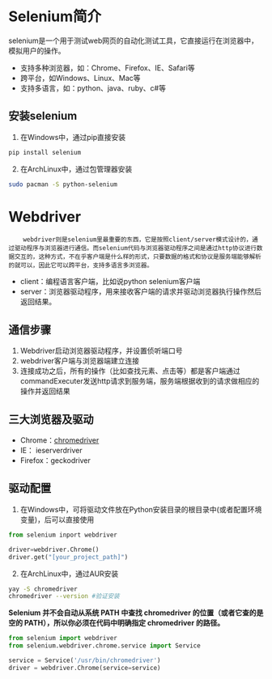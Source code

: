 # Selenium简介

selenium是一个用于测试web网页的自动化测试工具，它直接运行在浏览器中，模拟用户的操作。

- 支持多种浏览器，如：Chrome、Firefox、IE、Safari等
- 跨平台，如Windows、Linux、Mac等
- 支持多语言，如：python、java、ruby、c#等

## 安装selenium

1. 在Windows中，通过pip直接安装

```sh
pip install selenium
```
2. 在ArchLinux中，通过包管理器安装
```sh
sudo pacman -S python-selenium
```

# Webdriver

		webdriver则是selenium里最重要的东西，它是按照client/server模式设计的，通过驱动程序与浏览器进行通信。而selenium代码与浏览器驱动程序之间是通过http协议进行数据交互的，这种方式，不在乎客户端是什么样的形式，只要数据的格式和协议是服务端能够解析的就可以，因此它可以跨平台，支持多语言多浏览器。

-  client：编程语言客户端，比如说python selenium客户端
-  server：浏览器驱动程序，用来接收客户端的请求并驱动浏览器执行操作然后返回结果。

## 通信步骤

 1. Webdriver启动浏览器驱动程序，并设置侦听端口号
 2. webdriver客户端与浏览器端建立连接
 3. 连接成功之后，所有的操作（比如查找元素、点击等）都是客户端通过commandExecuter发送http请求到服务端，服务端根据收到的请求做相应的操作并返回结果

## 三大浏览器及驱动

- Chrome：[chromedriver](https://googlechromelabs.github.io/chrome-for-testing/#stable)
- IE： ieserverdriver
- Firefox：geckodriver

## 驱动配置

1. 在Windows中，可将驱动文件放在Python安装目录的根目录中(或者配置环境变量)，后可以直接使用
```python
from selenium inport webdriver

driver=webdriver.Chrome()
driver.get("[your_project_path]")
```

2. 在ArchLinux中，通过AUR安装
 ```sh
 yay -S chromedriver
 chromedriver --version #验证安装
```

**Selenium 并不会自动从系统 PATH 中查找 chromedriver 的位置（或者它查的是空的 PATH），所以你必须在代码中明确指定 chromedriver 的路径。**

```python
from selenium import webdriver
from selenium.webdriver.chrome.service import Service

service = Service('/usr/bin/chromedriver')
driver = webdriver.Chrome(service=service)
```





